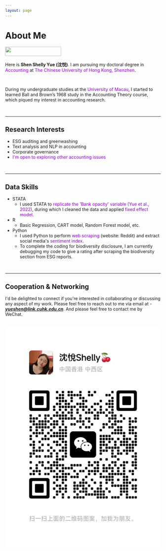 ```yaml
---
layout: page
---
```


# About Me

<img src="https://shenyue0324.github.io/images/zhiyezhao2024.jpg" class="floatpic" width="60%" height="30px" />

<br>

Here is **Shen Shelly Yue (沈悦)**. I am pursuing my doctoral degree in <font color='DarkViolet'>Accounting</font> at <font color='DarkViolet'>The Chinese University of Hong Kong, Shenzhen</font>. 

<br>

During my undergraduate studies at the <font color='DarkViolet'>University of Macau</font>, I started to learned Ball and Brown’s 1968 study in the Accounting Theory course, which piqued my interest in accounting research. 

<br>

---

## Research Interests

- ESG auditing and greenwashing
- Text analysis and NLP in accounting
- Corporate governance
- <font color='DarkViolet'>I'm open to exploring other accounting issues</font>
<br>

---

## Data Skills

- STATA
  - I used STATA to <font color='DarkViolet'>replicate the 'Bank opacity' variable (Yue et al., 2022)</font>, during which I cleaned the data and applied <font color='DarkViolet'>fixed effect model</font>.
- R
  - Basic Regression, CART model, Random Forest model, etc.
- Python
  - I used Python to perform <font color='DarkViolet'>web scraping</font> (website: Reddit) and extract social media's <font color='DarkViolet'>sentiment index</font>.
  - To complete the coding for biodiversity disclosure, I am currently debugging my code to give a rating after scraping the biodiversity section from ESG reports.
<br>

---

## Cooperation & Networking

I'd be delighted to connect if you're interested in collaborating or discussing any aspect of my work. Please feel free to reach out to me via email at - ***yueshen@link.cuhk.edu.cn***. And please feel free to contact me by WeChat.

<br>

<div class="third">
<img src="/images/wechat.yueshen.jpg">
</div>
<br>

